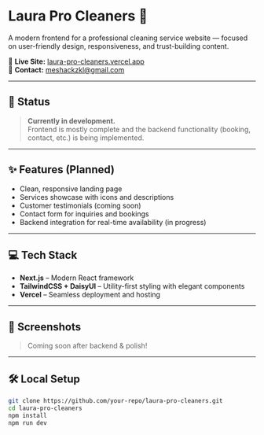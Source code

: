 # Laura Pro Cleaners 🧼

A modern frontend for a professional cleaning service website — focused on user-friendly design, responsiveness, and trust-building content.

🔗 **Live Site:** [laura-pro-cleaners.vercel.app](https://laura-pro-cleaners.vercel.app)  
📧 **Contact:** meshackzkl@gmail.com

---

## 🚧 Status

> **Currently in development.**  
Frontend is mostly complete and the backend functionality (booking, contact, etc.) is being implemented.

---

## ✨ Features (Planned)

- Clean, responsive landing page  
- Services showcase with icons and descriptions  
- Customer testimonials (coming soon)  
- Contact form for inquiries and bookings  
- Backend integration for real-time availability (in progress)

---

## 💻 Tech Stack

- **Next.js** – Modern React framework  
- **TailwindCSS + DaisyUI** – Utility-first styling with elegant components  
- **Vercel** – Seamless deployment and hosting

---

## 📸 Screenshots

> Coming soon after backend & polish!

---

## 🛠️ Local Setup

```bash
git clone https://github.com/your-repo/laura-pro-cleaners.git
cd laura-pro-cleaners
npm install
npm run dev



